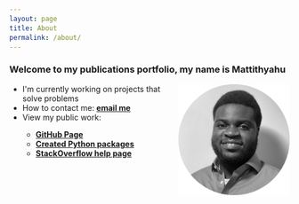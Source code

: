 ```yaml
---
layout: page
title: About
permalink: /about/
---
```

### Welcome to my publications portfolio, my name is **Mattithyahu**

<img src="/images/My photo1.png" style="float:right;width:200px;height:200px;"/>

*   I'm currently working on projects that solve problems
*   How to contact me: <a href="mailto:contactmattithyahu@gmail.com"><strong>email me</strong></font></a>
*   View my public work:
    <strong>
    *   [GitHub Page](https://github.com/MattithyahuData)
    *   [Created Python packages](https://pypi.org/user/mattithyahudata/)
    *   [StackOverflow help page](https://stackoverflow.com/users/16562519/analyticsolutions)
    </strong>





[jekyll-organization]: https://github.com/jekyll
